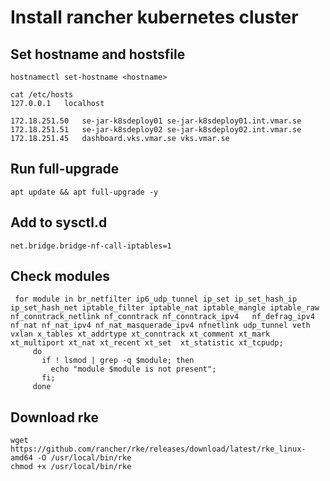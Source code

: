 # Install rancher kubernetes cluster

## Set hostname and hostsfile
```
hostnamectl set-hostname <hostname>

cat /etc/hosts
127.0.0.1	localhost

172.18.251.50	se-jar-k8sdeploy01 se-jar-k8sdeploy01.int.vmar.se
172.18.251.51	se-jar-k8sdeploy02 se-jar-k8sdeploy02.int.vmar.se
172.18.251.45	dashboard.vks.vmar.se vks.vmar.se
```


## Run full-upgrade
```
apt update && apt full-upgrade -y
```

## Add to sysctl.d
```
net.bridge.bridge-nf-call-iptables=1
```

## Check modules
```
 for module in br_netfilter ip6_udp_tunnel ip_set ip_set_hash_ip ip_set_hash_net iptable_filter iptable_nat iptable_mangle iptable_raw nf_conntrack_netlink nf_conntrack nf_conntrack_ipv4   nf_defrag_ipv4 nf_nat nf_nat_ipv4 nf_nat_masquerade_ipv4 nfnetlink udp_tunnel veth vxlan x_tables xt_addrtype xt_conntrack xt_comment xt_mark xt_multiport xt_nat xt_recent xt_set  xt_statistic xt_tcpudp;
     do
       if ! lsmod | grep -q $module; then
         echo "module $module is not present";
       fi;
     done
```

## Download rke
```
wget https://github.com/rancher/rke/releases/download/latest/rke_linux-amd64 -O /usr/local/bin/rke
chmod +x /usr/local/bin/rke

```

